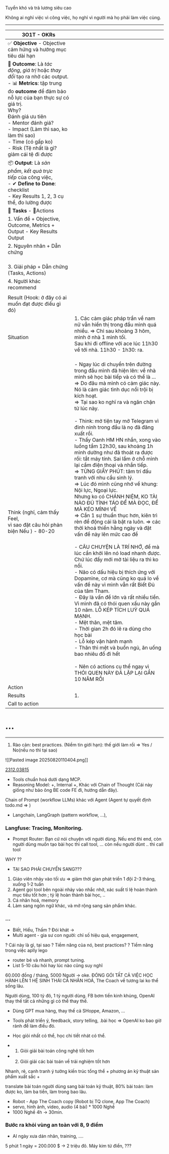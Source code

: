 Tuyển khó và trả lương siêu cao 


Không ai nghỉ việc vì công việc, họ nghỉ vì người mà họ phải làm việc cùng. 

---


| **3O1T** - **OKRs**                                                                                                                                                                                                                                                                                                                           |                                                                                                                                                                                                                                                                                                                                                                                                                                                                                                                                                                                                                                                                                                                                                                                                                                                                                                                                                                                                                                                                                                                                                                                                                                                                                                                                                                                                                                                                                     |
| --------------------------------------------------------------------------------------------------------------------------------------------------------------------------------------------------------------------------------------------------------------------------------------------------------------------------------------------- | ----------------------------------------------------------------------------------------------------------------------------------------------------------------------------------------------------------------------------------------------------------------------------------------------------------------------------------------------------------------------------------------------------------------------------------------------------------------------------------------------------------------------------------------------------------------------------------------------------------------------------------------------------------------------------------------------------------------------------------------------------------------------------------------------------------------------------------------------------------------------------------------------------------------------------------------------------------------------------------------------------------------------------------------------------------------------------------------------------------------------------------------------------------------------------------------------------------------------------------------------------------------------------------------------------------------------------------------------------------------------------------------------------------------------------------------------------------------------------------- |
| ✅ **Objective** - Objective cảm hứng và hướng mục tiêu dài hạn                                                                                                                                                                                                                                                                                |                                                                                                                                                                                                                                                                                                                                                                                                                                                                                                                                                                                                                                                                                                                                                                                                                                                                                                                                                                                                                                                                                                                                                                                                                                                                                                                                                                                                                                                                                     |
| 🎯 **Outcome**: Là _tác động_, _giá trị_ hoặc _thay đổi_ tạo ra nhờ các output.<br>- 📊 **Metrics**: tập trung đo **outcome** để đảm bảo nỗ lực của bạn thực sự có giá trị.<br>Why?<br>Đánh giá ưu tiên <br>- Mentor đánh giá? <br>- Impact (Làm thì sao, ko làm thì sao)<br>- Time (có gấp ko)<br>- Risk (Tệ nhất là gì? giảm cái tệ đi được |                                                                                                                                                                                                                                                                                                                                                                                                                                                                                                                                                                                                                                                                                                                                                                                                                                                                                                                                                                                                                                                                                                                                                                                                                                                                                                                                                                                                                                                                                     |
| 📦 **Output**: Là _sản phẩm_, _kết quả trực tiếp_ của công việc,<br>- ✔ **Define to Done**: checklist<br>- Key Results 1, 2, 3 cụ thể, đo lường được                                                                                                                                                                                          |                                                                                                                                                                                                                                                                                                                                                                                                                                                                                                                                                                                                                                                                                                                                                                                                                                                                                                                                                                                                                                                                                                                                                                                                                                                                                                                                                                                                                                                                                     |
| 🧩 **Tasks** - 🧩Actions                                                                                                                                                                                                                                                                                                                      |                                                                                                                                                                                                                                                                                                                                                                                                                                                                                                                                                                                                                                                                                                                                                                                                                                                                                                                                                                                                                                                                                                                                                                                                                                                                                                                                                                                                                                                                                     |
| 1. Vấn đề + Objective, Outcome, Metrics + Output - Key Results Output<br>                                                                                                                                                                                                                                                                     |                                                                                                                                                                                                                                                                                                                                                                                                                                                                                                                                                                                                                                                                                                                                                                                                                                                                                                                                                                                                                                                                                                                                                                                                                                                                                                                                                                                                                                                                                     |
| 2. Nguyên nhân + Dẫn chứng<br>    <br>                                                                                                                                                                                                                                                                                                        |                                                                                                                                                                                                                                                                                                                                                                                                                                                                                                                                                                                                                                                                                                                                                                                                                                                                                                                                                                                                                                                                                                                                                                                                                                                                                                                                                                                                                                                                                     |
| 3. Giải pháp + Dẫn chứng (Tasks, Actions)                                                                                                                                                                                                                                                                                                     |                                                                                                                                                                                                                                                                                                                                                                                                                                                                                                                                                                                                                                                                                                                                                                                                                                                                                                                                                                                                                                                                                                                                                                                                                                                                                                                                                                                                                                                                                     |
| 4. Người khác recommend                                                                                                                                                                                                                                                                                                                       |                                                                                                                                                                                                                                                                                                                                                                                                                                                                                                                                                                                                                                                                                                                                                                                                                                                                                                                                                                                                                                                                                                                                                                                                                                                                                                                                                                                                                                                                                     |
|                                                                                                                                                                                                                                                                                                                                               |                                                                                                                                                                                                                                                                                                                                                                                                                                                                                                                                                                                                                                                                                                                                                                                                                                                                                                                                                                                                                                                                                                                                                                                                                                                                                                                                                                                                                                                                                     |
| Result (Hook: ở đây có ai muốn đạt được điều gì đó)                                                                                                                                                                                                                                                                                           |                                                                                                                                                                                                                                                                                                                                                                                                                                                                                                                                                                                                                                                                                                                                                                                                                                                                                                                                                                                                                                                                                                                                                                                                                                                                                                                                                                                                                                                                                     |
| Situation                                                                                                                                                                                                                                                                                                                                     | 1. Các cảm giác pháp trần về nam nữ vẫn hiển thị trong đầu mình quá nhiều. => Chỉ sau khoảng 3 hôm, mình ở nhà 1 mình tối. <br>  Sau khi đi offline với ace lúc 11h30 về tới nhà. 11h30 - 1h30: ra. <br><br>                                                                                                                                                                                                                                                                                                                                                                                                                                                                                                                                                                                                                                                                                                                                                                                                                                                                                                                                                                                                                                                                                                                                                                                                                                                                        |
| Think (nghĩ, cảm thấy Feel, <br>vì sao đặt câu hỏi phản biện Nếu ) - 80-20                                                                                                                                                                                                                                                                    | - Ngay lúc di chuyển trên đường trong đầu mình đã hiện lên: về nhà mình sẽ học bài tiếp và có thể là ...<br>=> Do đâu mà mình có cảm giác này. Nó là cảm giác tình dục nổi trội bị kích hoạt. <br>=> Tại sao ko nghĩ ra và ngăn chặn từ lúc này. <br><br>- Think: mở tiện tay mở Telegram vì đinh ninh trong đầu là nọ đã đăng xuất rồi. <br>- Thấy Oanh HM HN nhắn, xong vào luồng tầm 12h30, sau khoảng 1h mình dường như đã thoát ra được rồi: tắt máy tính. Sai lầm ở chỗ mình lại cầm điện thoại và nhắn tiếp. <br>=> TỪNG GIẤY PHÚT: tâm trí đấu tranh với nhu cầu sinh lý.<br>=> Lúc đó mình cũng nhớ về khung: Nội lực, Ngoại lực. <br>Nhưng ko có CHÁNH NIỆM, KO TÀI NÀO ĐỦ TỈNH TÁO ĐỂ MÀ ĐỌC, ĐỂ MÀ KÉO MÌNH VỀ<br>=> Cần 1 sự thuần thục hơn, kiên trì rèn để động cái là bật ra luôn. => các thời khoá thiền hằng ngày và đặt vấn đề này lên mức cao để <br><br>- CÂU CHUYỆN LÀ TRÍ NHỚ, để mà lúc cần khởi lên nó load nhanh được. Chứ lúc đấy mới mở tài liệu ra thì ko nổi. <br>- Não có dấu hiệu bị thích ứng với Dopamine, cơ mà cũng ko quá lo về vấn đề này vì mình vẫn rất Biết Đủ của tâm Tham. <br>- Đây là vấn đề lớn và rất nhiều tiền. Vì mình đã có thói quen xấu này gần 10 năm. LỖ KÉP TÍCH LUỸ QUÁ MẠNH. <br>- Mệt thân, mệt tâm. <br>- Thời gian 2h đó lẽ ra dùng cho học bài <br>- Lỗ kép vận hành mạnh <br>- Thân thì mệt và buồn ngủ, ăn uống bao nhiêu đổ đi hết<br><br>- Nên có actions cụ thể ngay vì THÓI QUEN NÀY ĐÃ LẶP LẠI GẦN 10 NĂM RỒI  |
| Action                                                                                                                                                                                                                                                                                                                                        |                                                                                                                                                                                                                                                                                                                                                                                                                                                                                                                                                                                                                                                                                                                                                                                                                                                                                                                                                                                                                                                                                                                                                                                                                                                                                                                                                                                                                                                                                     |
| Results                                                                                                                                                                                                                                                                                                                                       | 1.                                                                                                                                                                                                                                                                                                                                                                                                                                                                                                                                                                                                                                                                                                                                                                                                                                                                                                                                                                                                                                                                                                                                                                                                                                                                                                                                                                                                                                                                                  |
| Call to action                                                                                                                                                                                                                                                                                                                                |                                                                                                                                                                                                                                                                                                                                                                                                                                                                                                                                                                                                                                                                                                                                                                                                                                                                                                                                                                                                                                                                                                                                                                                                                                                                                                                                                                                                                                                                                     |
# ...















---
1. Rào cản: best practices. (Niềm tin giới hạn): thế giới làm rồi => Yes / No(nếu no thì tại sao)

![[Pasted image 20250820110404.png]]

[2312.03815](https://arxiv.org/pdf/2312.03815)
- Tools chuẩn hoá dưới dạng MCP. 
- Reasoning Model: 
  +, Internal 
  +, Khác với Chain of Thought (Cái này giống như bảo ông BE code FE đi, hướng dẫn đây). 


Chain of Prompt (workflow LLMs) khác với Agent (Agent tự quyết định todo.md => )
- Langchain, LangGraph (pattern workflow, ...), 


### Langfuse: Tracing, Monitoring. 
- Prompt Router: Bạn cứ nói chuyện với người dùng. Nếu end thì end, còn người dùng muốn tạo bài học thì call tool, ... còn nếu người dùnt .. thì call tool 


WHY ?? 
- TẠI SAO PHẢI CHUYỂN SANG???
1. Giáo viên nhảy vào tối ưu => giảm thời gian phát triển 1 đội 2-3 tháng, xuống 1-2 tuần 
2. Agent gọi tool bên ngoài nhảy vào nhắc nhở, xác suất tỉ lệ hoàn thành mục tiêu tốt hơn ; tỷ lệ hoàn thành bài học, .. 
3. Cá nhân hoá, memory 
4. Làm sang ngôn ngữ khác, và mở rộng sang sản phẩm khác. 


### ...
- Biết, Hiểu, Thấm ? Đói khát -> 
- Multi agent - gia sư con người: chỉ số hiệu quả, engagement, 

? Cái này là gì, tại sao
? Tiềm năng của nó, best practices?
? Tiềm năng trong việc aplly lego 

- router bé và nhanh, prompt tuning. 
- List 5-10 câu hỏi hay lúc nào cũng suy nghĩ 


60.000 đồng / tháng, 5000 Người -> oke. 
ĐÓNG GÓI TẤT CẢ VIỆC HỌC HÀNH LÊN 1 HỆ SINH THÁI CÁ NHÂN HOÁ, 
The Coach về tương lai ko thể sống lâu. 

Người dùng, 100 tỷ đô, 1 tỷ người dùng. 
FB bơm tiền kinh khủng, 
OpenAI thay thế tất cả những gì có thể thay thế. 
- Dùng GPT mua hàng, thay thế cả SHoppe, Amazon, ...
- Tools phát triển ý, feedback, story telling, .bài học => OpenAI ko bao giờ rảnh để làm điều đó. 


- Học giỏi nhất có thể, học chi tiết nhát có thể. 
- 1. Giỏi giải bài toán công nghệ tốt hơn
- 2. Giỏi giải các bài toán về trải nghiệm tốt hơn 

Nhanh, rẻ, cạnh tranh ý tưởng kiến trúc tổng thể + phương án kỹ thuật sản phẩm xuất sắc + 


translate bài toán người dùng sang bài toán kỹ thuật, 80% bài toán: làm được ko, làm ba tiền, làm trong bao lâu. 

- Robot - App The Coach copy (Robot bị TQ clone, App The Coach)
- servo, hình ảnh, video, audio (4 bài) * 1000 Nghề 
- 1000 Nghề 4h -> 30min. 

### Bước ra khỏi vùng an toàn với 8, 9 điểm 
- AI ngày xưa dán nhãn, training, ....


5 phút 1 ngày = 200.000 $ -> 2 triệu đô. 
Máy kim từ điển, ??? 

